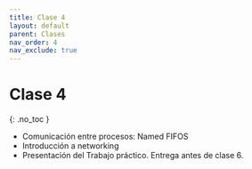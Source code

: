 ```yaml
---
title: Clase 4
layout: default
parent: Clases
nav_order: 4
nav_exclude: true
---
```


# Clase 4
{: .no_toc }

* Comunicación entre procesos: Named FIFOS
* Introducción a networking
* Presentación del Trabajo práctico. Entrega antes de clase 6.
